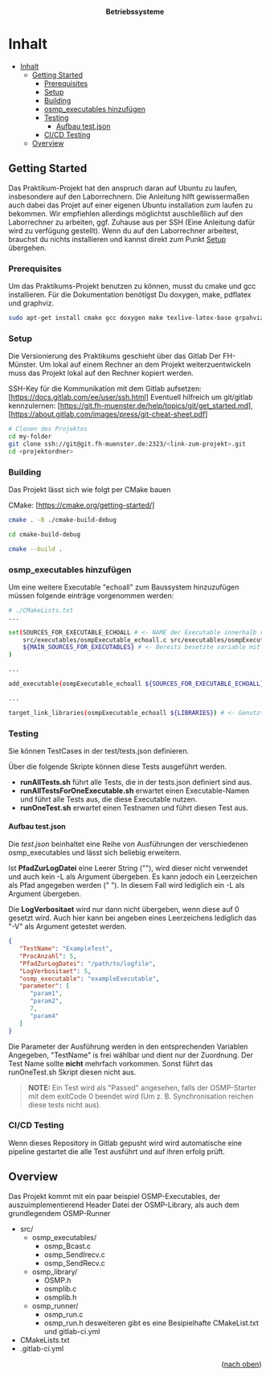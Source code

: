<a name="readme-top"></a>

<div align="center">

  <div align="center"><h><b>Betriebssysteme</b></h></div>

</div>

# Inhalt

- [Inhalt](#inhalt)
  - [Getting Started ](#getting-started-)
    - [Prerequisites](#prerequisites)
    - [Setup](#setup)
    - [Building](#building)
    - [osmp\_executables hinzufügen](#osmp_executables-hinzufügen)
    - [Testing](#testing)
      - [Aufbau test.json](#aufbau-testjson)
    - [CI/CD Testing](#cicd-testing)
  - [Overview ](#overview-)

## Getting Started <a name="getting-started"></a>

Das Praktikum-Projekt hat den anspruch daran auf Ubuntu zu laufen, insbesondere auf den Laborrechnern. Die Anleitung hilft gewissermaßen auch dabei das Projet auf einer eigenen Ubuntu installation zum laufen zu bekommen. Wir empfiehlen allerdings möglichtst auschließlich auf den Laborrechner zu arbeiten, ggf. Zuhause aus per SSH (Eine Anleitung dafür wird zu verfügung gestellt). Wenn du auf den Laborrechner arbeitest, brauchst du nichts installieren und kannst direkt zum Punkt [Setup](#setup) übergehen.

### Prerequisites

Um das Praktikums-Projekt benutzen zu können, musst du cmake und gcc installieren.
Für die Dokumentation benötigst Du doxygen, make, pdflatex und graphviz.

```sh
sudo apt-get install cmake gcc doxygen make texlive-latex-base grpahviz
```

### Setup

Die Versionierung des Praktikums geschieht über das Gitlab Der FH-Münster. Um lokal auf einem Rechner an dem Projekt weiterzuentwickeln muss das Projekt lokal auf den Rechner kopiert werden.

SSH-Key für die Kommunikation mit dem Gitlab aufsetzen: [https://docs.gitlab.com/ee/user/ssh.html]
Eventuell hilfreich um git/gitlab kennzulernen: [https://git.fh-muenster.de/help/topics/git/get_started.md], [https://about.gitlab.com/images/press/git-cheat-sheet.pdf]

```sh
# Clonen des Projektes
cd my-folder
git clone ssh://git@git.fh-muenster.de:2323/<link-zum-projekt>.git
cd <projektordner>
```

### Building

Das Projekt lässt sich wie folgt per CMake bauen

CMake: [https://cmake.org/getting-started/]

```sh
cmake . -B ./cmake-build-debug

cd cmake-build-debug

cmake --build .
```

### osmp_executables hinzufügen

Um eine weitere Executable "echoall" zum Baussystem hinzuzufügen müssen folgende einträge vorgenommen werden:

```sh
# ./CMakeLists.txt
...

set(SOURCES_FOR_EXECUTABLE_ECHOALL # <- NAME der Executable innerhalb von CMake
    src/executables/osmpExecutable_echoall.c src/executables/osmpExecutable_echoall.h # <- Source und Header Datien für de Executable
    ${MAIN_SOURCES_FOR_EXECUTABLES} # <- Bereits besetzte variable mit anderen dateien, z.B. OSMP.h
) 

...

add_executable(osmpExecutable_echoall ${SOURCES_FOR_EXECUTABLE_ECHOALL} ) # <- Executable bauen lassen

...

target_link_libraries(osmpExecutable_echoall ${LIBRARIES}) # <- Genutzte Bibliotheken linken
```

### Testing

Sie können TestCases in der test/tests.json definieren.

Über die folgende Skripte können diese Tests ausgeführt werden.

- **runAllTests.sh** führt alle Tests, die in der tests.json definiert sind aus.
- **runAllTestsForOneExecutable.sh** erwartet einen Executable-Namen und führt alle Tests aus, die diese Executable nutzen.
- **runOneTest.sh** erwartet einen Testnamen und führt diesen Test aus.

#### Aufbau test.json

Die *test.json* beinhaltet eine Reihe von Ausführungen der verschiedenen osmp_executables und lässt sich beliebig erweitern.

Ist **PfadZurLogDatei** eine Leerer String (""), wird dieser nicht verwendet und auch kein -L als Argument übergeben.
Es kann jedoch ein Leerzeichen als Pfad angegeben werden (" "). In diesem Fall wird lediglich ein -L als Argument übergeben.

Die **LogVerbositaet** wird nur dann nicht übergeben, wenn diese auf 0 gesetzt wird.
Auch hier kann bei angeben eines Leerzeichens lediglich das "-V" als Argument getestet werden.

```json
{
   "TestName": "ExampleTest",
   "ProcAnzahl": 5,
   "PfadZurLogDatei": "/path/to/logfile",
   "LogVerbositaet": 5,
   "osmp_executable": "exampleExecutable",
   "parameter": [
      "param1",
      "param2",
      7,
      "param4"
   ]
}
```

Die Parameter der Ausführung werden in den entsprechenden Variablen Angegeben, "TestName" is frei wählbar und dient nur der Zuordnung.
Der Test Name sollte **nicht** mehrfach vorkommen. Sonst führt das runOneTest.sh Skript diesen nicht aus.

>**NOTE:** Ein Test wird als "Passed" angesehen, falls der OSMP-Starter mit dem exitCode 0 beendet wird (Um z. B. Synchronisation reichen diese tests nicht aus).

### CI/CD Testing

Wenn dieses Repository in Gitlab gepusht wird wird automatische eine pipeline gestartet die alle Test ausführt und auf ihren erfolg prüft.

## Overview <a name="overview"></a>

Das Projekt kommt mit ein paar beispiel OSMP-Executables, der auszuimplementierend Header Datei der OSMP-Library, als auch dem grundlegendem OSMP-Runner

- src/
   - osmp_executables/
      - osmp_Bcast.c
      - osmp_SendIrecv.c
      - osmp_SendRecv.c
   - osmp_library/
      - OSMP.h
      - osmplib.c
      - osmplib.h
   - osmp_runner/
      - osmp_run.c
      - osmp_run.h
        desweiteren gibt es eine Besipielhafte CMakeList.txt und gitlab-ci.yml
- CMakeLists.txt
- .gitlab-ci.yml

<p align="right">(<a href="#readme-top">nach oben</a>)</p>